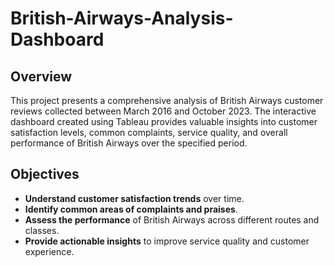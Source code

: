 # British-Airways-Analysis-Dashboard

## Overview
This project presents a comprehensive analysis of British Airways customer reviews collected between March 2016 and October 2023. The interactive dashboard created using Tableau provides valuable insights into customer satisfaction levels, common complaints, service quality, and overall performance of British Airways over the specified period.

## Objectives
- **Understand customer satisfaction trends** over time.
- **Identify common areas of complaints and praises**.
- **Assess the performance** of British Airways across different routes and classes.
- **Provide actionable insights** to improve service quality and customer experience.

